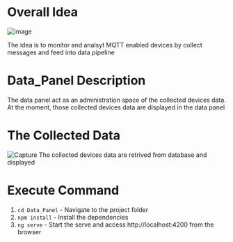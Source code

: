 # Overall Idea
![image](https://github.com/user-attachments/assets/b1c31514-cca6-4fd3-8295-871b6be7135c)

The idea is to monitor and analsyt MQTT enabled devices by collect messages and feed into data pipeline

# Data_Panel Description
The data panel act as an administration space of the collected devices data. At the moment, those collected devices data are displayed in the data panel

# The Collected Data
![Capture](https://github.com/user-attachments/assets/3720ebc4-7de6-440d-8fb0-d09b546b6e9f)
The collected devices data are retrived from database and displayed

# Execute Command
1. `cd Data_Panel` - Navigate to the project folder
2. `npm install` - Install the dependencies
3. `ng serve` - Start the serve and access http://localhost:4200 from the browser
